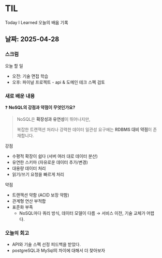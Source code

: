 # TIL 
Today I Learned 오늘의 배움 기록
## 날짜: 2025-04-28

### 스크럼
오늘 할 일
- 오전: 기술 면접 학습
- 오후: 파이널 프로젝트 - api & 도메인 테크 스펙 검토

### 새로 배운 내용
<aside>

❓ **NoSQL의 강점과 약점이 무엇인가요?**

> NoSQL은 **확장성과 유연성**이 뛰어나지만,
> 
> 복잡한 트랜잭션 처리나 강력한 데이터 일관성 요구에는 **RDBMS 대비 약점**이 존재합니다.
> 

강점

- 수평적 확장이 쉽다 (서버 여러 대로 데이터 분산)
- 유연한 스키마 (자유로운 데이터 추가/변경)
- 대용량 데이터 처리
- 읽기/쓰기 요청을 빠르게 처리

약점

- 트랜잭션 약함 (ACID 보장 약함)
- 관계형 연산 부적합
- 표준화 부족
    - NoSQL마다 쿼리 방식, 데이터 모델이 다름 → 서비스 이전, 기술 교체가 어렵다.
</aside>


### 오늘의 회고
 - API와 기술 스펙 선정 피드백을 받았다.
 - postgreSQL과 MySql의 차이에 대해서 더 찾아보자